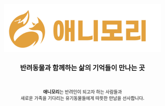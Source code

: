 <div align=center>
  <img width="492" alt="스크린샷 2022-09-30 오후 5 31 24" src="animory/docs/Animory_Logo.svg">
  <h2> 반려동물과 함께하는 삶의 기억들이 만나는 곳 </h2>

  <br>
  <br>
  <strong>애니모리</strong>는 반려인이 되고자 하는 사람들과 
  <br>
  새로운 가족을 기다리는 유기동물들에게 따뜻한 만남을 선사합니다.
  <br>
  <br>
</div>



